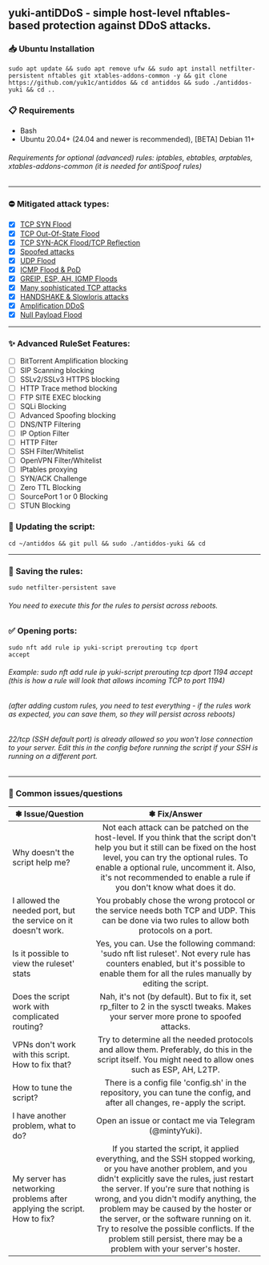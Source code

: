 ## yuki-antiDDoS - simple host-level nftables-based protection against DDoS attacks.

### 📥 Ubuntu Installation
```
sudo apt update && sudo apt remove ufw && sudo apt install netfilter-persistent nftables git xtables-addons-common -y && git clone https://github.com/yuk1c/antiddos && cd antiddos && sudo ./antiddos-yuki && cd ..
``` 

### 📋 Requirements
- Bash
- Ubuntu 20.04+ (24.04 and newer is recommended), [BETA] Debian 11+
###### Requirements for optional (advanced) rules: iptables, ebtables, arptables, xtables-addons-common (it is needed for antiSpoof rules)
<hr>

### ⛔ Mitigated attack types:
- [x] [TCP SYN Flood](https://github.com/yuk1c/antiddos/wiki/TCP-SYN-Flood)
- [x] [TCP Out-Of-State Flood](https://github.com/yuk1c/antiddos/wiki/TCP-Out%E2%80%90Of%E2%80%90State)
- [x] [TCP SYN-ACK Flood/TCP Reflection](https://github.com/yuk1c/antiddos/wiki/TCP-SYN-ACK-Flood)
- [x] [Spoofed attacks](https://github.com/yuk1c/antiddos/wiki/Spoofing-or-Fraggle-attacks)
- [x] [UDP Flood](https://github.com/yuk1c/antiddos/wiki/UDP-Flood)
- [x] [ICMP Flood & PoD](https://github.com/yuk1c/antiddos/wiki/ICMP-Flood)
- [x] [GREIP, ESP, AH, IGMP Floods](https://github.com/yuk1c/antiddos/wiki/GREIP-and-ESP-and-AH-and-IGMP-Floods)
- [x] [Many sophisticated TCP attacks](https://github.com/yuk1c/antiddos/wiki/TCP-Sophiscated-Attacks)
- [x] [HANDSHAKE & Slowloris attacks](https://github.com/yuk1c/antiddos/wiki/HANDSHAKE-&-Slowloris-Attacks)
- [x] [Amplification DDoS](https://github.com/yuk1c/antiddos/wiki/Amplified-DDoS)
- [x] [Null Payload Flood](https://github.com/yuk1c/antiddos/wiki/Null-Payload-Flood)

<hr>

### ✨ Advanced RuleSet Features:
- [ ] BitTorrent Amplification blocking
- [ ] SIP Scanning blocking
- [ ] SSLv2/SSLv3 HTTPS blocking
- [ ] HTTP Trace method blocking
- [ ] FTP SITE EXEC blocking
- [ ] SQLi Blocking
- [ ] Advanced Spoofing blocking
- [ ] DNS/NTP Filtering
- [ ] IP Option Filter
- [ ] HTTP Filter
- [ ] SSH Filter/Whitelist
- [ ] OpenVPN Filter/Whitelist
- [ ] IPtables proxying
- [ ] SYN/ACK Challenge
- [ ] Zero TTL Blocking
- [ ] SourcePort 1 or 0 Blocking
- [ ] STUN Blocking 

### 🔄 Updating the script:
```
cd ~/antiddos && git pull && sudo ./antiddos-yuki && cd
```

<hr>

### 💾 Saving the rules:
```
sudo netfilter-persistent save
```
###### You need to execute this for the rules to persist across reboots.

### ✅ Opening ports:
<code>sudo nft add rule ip yuki-script prerouting tcp dport <port> accept</code>
###### Example: sudo nft add rule ip yuki-script prerouting tcp dport 1194 accept (this is how a rule will look that allows incoming TCP to port 1194)
###### (after adding custom rules, you need to test everything - if the rules work as expected, you can save them, so they will persist across reboots) 
###### 22/tcp (SSH default port) is already allowed so you won't lose connection to your server. Edit this in the config before running the script if your SSH is running on a different port.

<hr>

### 🚩 Common issues/questions
| ❃ Issue/Question  | ❃ Fix/Answer  |
| ------------- |:------------------:|
| Why doesn't the script help me? | Not each attack can be patched on the host-level. If you think that the script don't help you but it still can be fixed on the host level, you can try the optional rules. To enable a optional rule, uncomment it. Also, it's not recommended to enable a rule if you don't know what does it do. |
| I allowed the needed port, but the service on it doesn't work. | You probably chose the wrong protocol or the service needs both TCP and UDP. This can be done via two rules to allow both protocols on a port. |
| Is it possible to view the ruleset' stats | Yes, you can. Use the following command: 'sudo nft list ruleset'. Not every rule has counters enabled, but it's possible to enable them for all the rules manually by editing the script. |
| Does the script work with complicated routing? | Nah, it's not (by default). But to fix it, set rp_filter to 2 in the sysctl tweaks. Makes your server more prone to spoofed attacks. |
| VPNs don't work with this script. How to fix that? | Try to determine all the needed protocols and allow them. Preferably, do this in the script itself. You might need to allow ones such as ESP, AH, L2TP. |
| How to tune the script? | There is a config file 'config.sh' in the repository, you can tune the config, and after all changes, re-apply the script. |
| I have another problem, what to do? | Open an issue or contact me via Telegram (@mintyYuki). |
| My server has networking problems after applying the script. How to fix? | If you started the script, it applied everything, and the SSH stopped working, or you have another problem, and you didn't explicitly save the rules, just restart the server. If you're sure that nothing is wrong, and you didn't modify anything, the problem may be caused by the hoster or the server, or the software running on it. Try to resolve the possible conflicts. If the problem still persist, there may be a problem with your server's hoster. |
